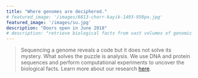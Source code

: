 ```yaml
---
title: "Where genomes are deciphered."
# featured_image: '/images/6813-chorr-kayik-1493-950px.jpg'
featured_image: '/images/su.jpg'
description: "Doors open in June 2018"
# description: "retrieve biological facts from vast volumes of genomic data"
---
```


> Sequencing a genome reveals a code but it does not solve its mystery. What solves the puzzle is analysis. We use DNA and protein sequences and perform computational experiments to uncover the biological facts. Learn more about our research [here](/research).

